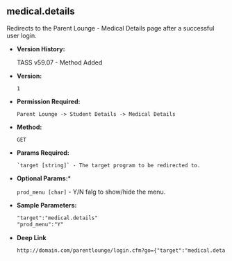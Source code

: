 **medical.details**
----
  Redirects to the Parent Lounge - Medical Details page after a successful user login.

* **Version History:**

    TASS v59.07 - Method Added

* **Version:**

  	`1`

* **Permission Required:**

  	`Parent Lounge -> Student Details -> Medical Details`

* **Method:**

  	`GET`
  
*  **Params Required:**

	   `target [string]` - The target program to be redirected to.

*  **Optional Params:***

    `prod_menu [char]` - Y/N falg to show/hide the menu.
    
* **Sample Parameters:**

	```HTML
	"target":"medical.details"
	"prod_menu":"Y"
	```

* **Deep Link**

	```HTML
	http://domain.com/parentlounge/login.cfm?go={"target":"medical.details","prod_menu":"Y"}
	```
